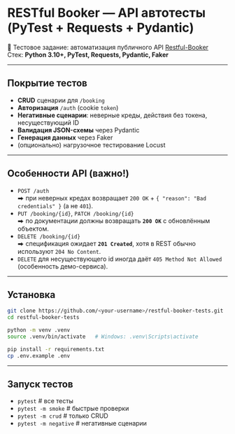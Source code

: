 # RESTful Booker — API автотесты (PyTest + Requests + Pydantic)

📌 Тестовое задание: автоматизация публичного API [Restful-Booker](https://restful-booker.herokuapp.com/apidoc/index.html)  
Стек: **Python 3.10+, PyTest, Requests, Pydantic, Faker**

---

## Покрытие тестов
- **CRUD** сценарии для `/booking`
- **Авторизация** `/auth` (cookie `token`)
- **Негативные сценарии**: неверные креды, действия без токена, несуществующий ID
- **Валидация JSON-схемы** через Pydantic
- **Генерация данных** через Faker
- (опционально) нагрузочное тестирование Locust

---

## Особенности API (важно!)
- `POST /auth`  
  ⮕ при неверных кредах возвращает `200 OK` + `{ "reason": "Bad credentials" }` (а не `401`).  
- `PUT /booking/{id}`, `PATCH /booking/{id}`  
  ⮕ по документации должны возвращать **`200 OK`** с обновлённым объектом.  
- `DELETE /booking/{id}`  
  ⮕ спецификация ожидает **`201 Created`**, хотя в REST обычно используют `204 No Content`.  
- `DELETE` для несуществующего id иногда даёт `405 Method Not Allowed` (особенность демо-сервиса).  


---

## Установка
```bash
git clone https://github.com/<your-username>/restful-booker-tests.git
cd restful-booker-tests

python -m venv .venv
source .venv/bin/activate   # Windows: .venv\Scripts\activate

pip install -r requirements.txt
cp .env.example .env
```

---

## Запуск тестов
- `pytest`                # все тесты
- `pytest -m smoke`       # быстрые проверки
- `pytest -m crud`        # только CRUD
- `pytest -m negative`    # негативные сценарии